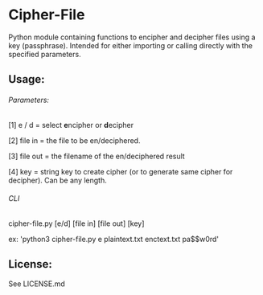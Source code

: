 # Cipher-File

Python module containing functions to encipher and decipher files using a key (passphrase).
Intended for either importing or calling directly with the specified parameters.

## Usage:

###### Parameters:

 [1] e / d = select **e**ncipher or **d**ecipher
 
 [2] file in = the file to be en/deciphered.
 
 [3] file out = the filename of the en/deciphered result
 
 [4] key = string key to create cipher (or to generate same cipher for decipher). Can be any length.
 
 
###### CLI

 cipher-file.py [e/d] [file in] [file out] [key]
 
 ex: 'python3 cipher-file.py e plaintext.txt enctext.txt pa$$w0rd'

## License:

  See LICENSE.md